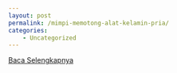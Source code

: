 ```yaml
---
layout: post
permalink: /mimpi-memotong-alat-kelamin-pria/
categories:
    - Uncategorized
---
```


[Baca Selengkapnya](/03)